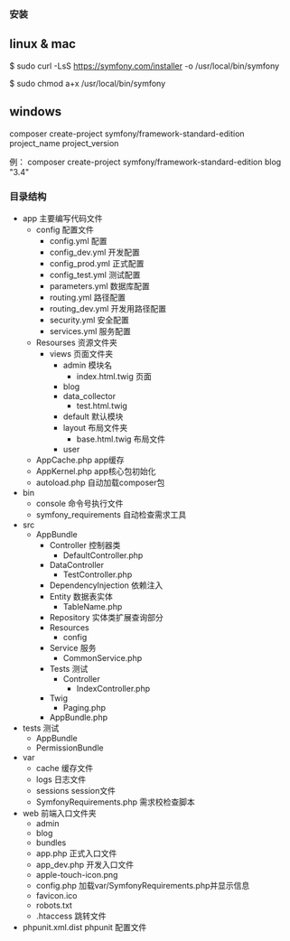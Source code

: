 ### 安装

## linux & mac

$ sudo curl -LsS https://symfony.com/installer -o /usr/local/bin/symfony

$ sudo chmod a+x /usr/local/bin/symfony

## windows 

composer create-project symfony/framework-standard-edition project_name project_version

例： composer create-project symfony/framework-standard-edition blog "3.4"

### 目录结构

- app 主要编写代码文件
    - config 配置文件
    	- config.yml 配置
		- config_dev.yml 开发配置
		- config_prod.yml 正式配置
		- config_test.yml 测试配置
		- parameters.yml 数据库配置
		- routing.yml 路径配置
		- routing_dev.yml 开发用路径配置
		- security.yml 安全配置
		- services.yml 服务配置
    - Resourses 资源文件夹
    	- views 页面文件夹 
    		- admin 模块名
    		    - index.html.twig 页面
    		- blog
    		- data_collector
    		    - test.html.twig
    		- default 默认模块
    		- layout 布局文件夹
    		    - base.html.twig 布局文件
    		- user
    - AppCache.php app缓存
    - AppKernel.php app核心包初始化
    - autoload.php 自动加载composer包
- bin
    - console 命令号执行文件
    - symfony_requirements 自动检查需求工具
- src
	- AppBundle
	    - Controller 控制器类
	        - DefaultController.php
	    - DataController 
	        - TestController.php
	    - DependencyInjection 依赖注入
	    - Entity 数据表实体
	        - TableName.php 
	    - Repository 实体类扩展查询部分
	    - Resources 
	        - config
	    - Service 服务
	        - CommonService.php
	    - Tests 测试
	        - Controller
	            - IndexController.php
	    - Twig
	        - Paging.php
	    - AppBundle.php
- tests 测试
	- AppBundle
	- PermissionBundle
- var
	- cache 缓存文件
	- logs 日志文件
	- sessions session文件
	- SymfonyRequirements.php 需求校检查脚本
- web 前端入口文件夹
	- admin 
	- blog
	- bundles
	- app.php 正式入口文件
	- app_dev.php 开发入口文件
	- apple-touch-icon.png
	- config.php 加载var/SymfonyRequirements.php并显示信息
	- favicon.ico
	- robots.txt
    - .htaccess 跳转文件
 - phpunit.xml.dist phpunit 配置文件
